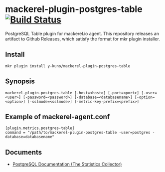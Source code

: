 # mackerel-plugin-postgres-table [![Build Status](https://travis-ci.org/y-kuno/mackerel-plugin-postgres-table.svg?branch=master)](https://travis-ci.org/y-kuno/mackerel-plugin-postgres-table)

PostgreSQL Table plugin for mackerel.io agent. This repository releases an artifact to Github Releases, which satisfy the format for mkr plugin installer.

## Install

```shell
mkr plugin install y-kuno/mackerel-plugin-postgres-table 
```

## Synopsis

```shell
mackerel-plugin-postgres-table [-host=<host>] [-port=<port>] [-user=<user>] [-password=<password>] [-database=<databasename>] [-option=<option>] [-sslmode=<sslmode>] [-metric-key-prefix=<prefix>]
```

## Example of mackerel-agent.conf
```
[plugin.metrics.postgres-table]
command = "/path/to/mackerel-plugin-postgres-table -user=postgres -database=databasename"
```

## Documents

* [PostgreSQL Documentation (The Statistics Collector)](https://www.postgresql.org/docs/10/static/monitoring-stats.html#PG-STAT-ALL-TABLES-VIEW)